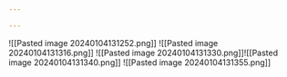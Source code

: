 ```yaml
---

---
```


![[Pasted image 20240104131252.png]]
![[Pasted image 20240104131316.png]]
![[Pasted image 20240104131330.png]]![[Pasted image 20240104131340.png]]
![[Pasted image 20240104131355.png]]
